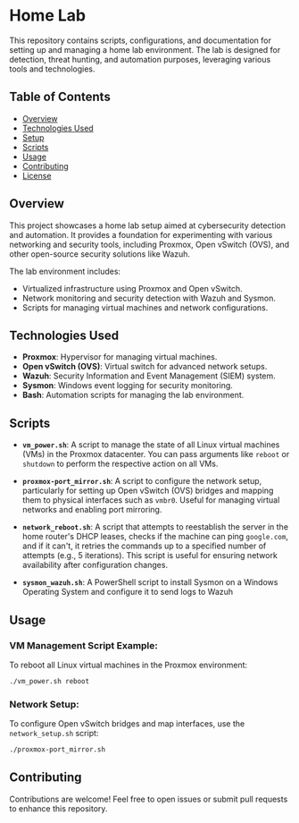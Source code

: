 # Home Lab

This repository contains scripts, configurations, and documentation for setting up and managing a home lab environment. The lab is designed for detection, threat hunting, and automation purposes, leveraging various tools and technologies.

## Table of Contents

- [Overview](#overview)
- [Technologies Used](#technologies-used)
- [Setup](#setup)
- [Scripts](#scripts)
- [Usage](#usage)
- [Contributing](#contributing)
- [License](#license)

## Overview

This project showcases a home lab setup aimed at cybersecurity detection and automation. It provides a foundation for experimenting with various networking and security tools, including Proxmox, Open vSwitch (OVS), and other open-source security solutions like Wazuh.

The lab environment includes:
- Virtualized infrastructure using Proxmox and Open vSwitch.
- Network monitoring and security detection with Wazuh and Sysmon.
- Scripts for managing virtual machines and network configurations.

## Technologies Used

- **Proxmox**: Hypervisor for managing virtual machines.
- **Open vSwitch (OVS)**: Virtual switch for advanced network setups.
- **Wazuh**: Security Information and Event Management (SIEM) system.
- **Sysmon**: Windows event logging for security monitoring.
- **Bash**: Automation scripts for managing the lab environment.
  
## Scripts

- **`vm_power.sh`**: A script to manage the state of all Linux virtual machines (VMs) in the Proxmox datacenter. You can pass arguments like `reboot` or `shutdown` to perform the respective action on all VMs.
  
- **`proxmox-port_mirror.sh`**: A script to configure the network setup, particularly for setting up Open vSwitch (OVS) bridges and mapping them to physical interfaces such as `vmbr0`. Useful for managing virtual networks and enabling port mirroring.

- **`network_reboot.sh`**: A script that attempts to reestablish the server in the home router's DHCP leases, checks if the machine can ping `google.com`, and if it can't, it retries the commands up to a specified number of attempts (e.g., 5 iterations). This script is useful for ensuring network availability after configuration changes.

- **`sysmon_wazuh.sh`**: A PowerShell script to install Sysmon on a Windows Operating System and configure it to send logs to Wazuh

## Usage

### VM Management Script Example:
To reboot all Linux virtual machines in the Proxmox environment:
```bash
./vm_power.sh reboot
```

### Network Setup:
To configure Open vSwitch bridges and map interfaces, use the `network_setup.sh` script:
```bash
./proxmox-port_mirror.sh
```

## Contributing

Contributions are welcome! Feel free to open issues or submit pull requests to enhance this repository.
